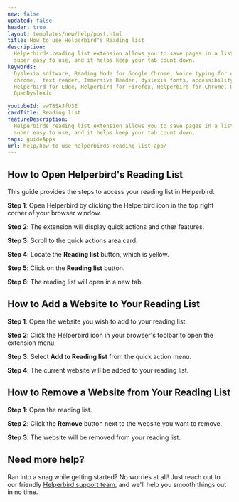 ```yaml
---
new: false
updated: false
header: true
layout: templates/new/help/post.html
title: How to use Helperbird's Reading list
description:
  Helperbirds reading list extension allows you to save pages in a list to get back to later. It’s
  super easy to use, and it helps keep your tab count down.
keywords:
  Dyslexia software, Reading Mode for Google Chrome, Voice typing for chrome, Text to speech for
  chrome,  text reader, Immersive Reader, dyslexia fonts, accessibility software, dyslexia software,
  Helperbird for Edge, Helperbird for Firefox, Helperbird for Chrome, Opendyslexic for Chrome,
  OpenDyslexic

youtubeId: vwT8SAJfU3E
cardTitle: Reading list
featureDescription:
  Helperbirds reading list extension allows you to save pages in a list to get back to later. It’s
  super easy to use, and it helps keep your tab count down.
tags: guideApps
url: help/how-to-use-helperbirds-reading-list-app/
---
```



## How to Open Helperbird's Reading List

This guide provides the steps to access your reading list in Helperbird.

**Step 1**: Open Helperbird by clicking the Helperbird icon in the top right corner of your browser window.

**Step 2**: The extension will display quick actions and other features.

**Step 3**: Scroll to the quick actions area card.

**Step 4**: Locate the **Reading list** button, which is yellow.

**Step 5**: Click on the **Reading list** button.

**Step 6**: The reading list will open in a new tab.



## How to Add a Website to Your Reading List

**Step 1**: Open the website you wish to add to your reading list.

**Step 2**: Click the Helperbird icon in your browser's toolbar to open the extension menu.

**Step 3**: Select **Add to Reading list** from the quick action menu.

**Step 4**: The current website will be added to your reading list.



## How to Remove a Website from Your Reading List

**Step 1**: Open the reading list.

**Step 2**: Click the **Remove** button next to the website you want to remove.

**Step 3**: The website will be removed from your reading list.



## Need more help?

Ran into a snag while getting started? No worries at all! Just reach out to our friendly [Helperbird support team](/support/), and we'll help you smooth things out in no time.



